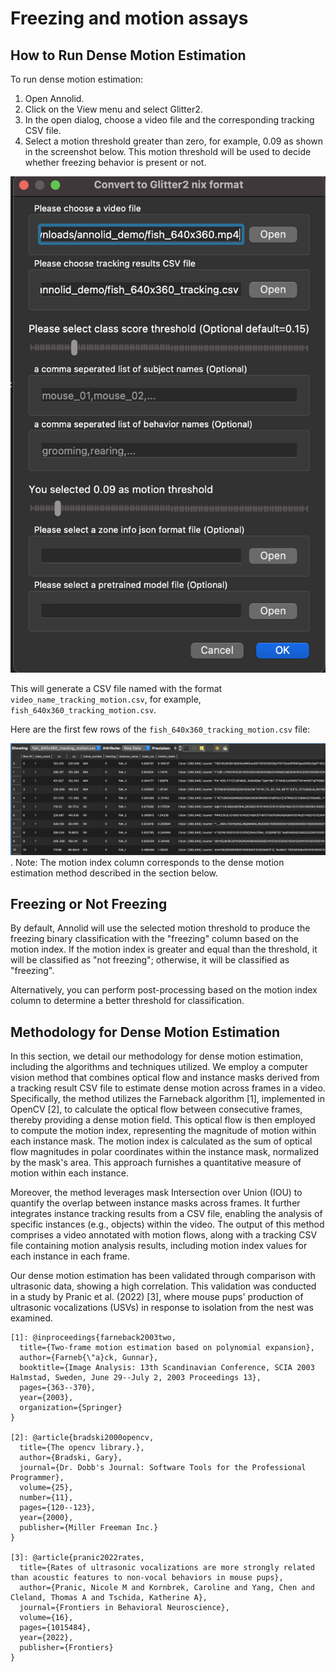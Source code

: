 # Freezing and motion assays

## How to Run Dense Motion Estimation

To run dense motion estimation:

1. Open Annolid.
2. Click on the View menu and select Glitter2.
3. In the open dialog, choose a video file and the corresponding tracking CSV file.
4. Select a motion threshold greater than zero, for example, 0.09 as shown in the screenshot below. This motion threshold will be used to decide whether freezing behavior is present or not.

![Visualizing and Dense Motion Estimation Dialog](../images/fish_motion_estimation.png)

This will generate a CSV file named with the format `video_name_tracking_motion.csv`, for example, `fish_640x360_tracking_motion.csv`. 

Here are the first few rows of the `fish_640x360_tracking_motion.csv` file:

![Motion Estimation Result CSV file](../images/motion_csv.png).
Note: The motion index column corresponds to the dense motion estimation method described in the section below.

## Freezing or Not Freezing

By default, Annolid will use the selected motion threshold to produce the freezing binary classification with the "freezing" column based on the motion index. If the motion index is greater and equal than the threshold, it will be classified as "not freezing"; otherwise, it will be classified as "freezing".

Alternatively, you can perform post-processing based on the motion index column to determine a better threshold for classification.


## Methodology for Dense Motion Estimation

In this section, we detail our methodology for dense motion estimation, including the algorithms and techniques utilized. We employ a computer vision method that combines optical flow and instance masks derived from a tracking result CSV file to estimate dense motion across frames in a video. Specifically, the method utilizes the Farneback algorithm [1], implemented in OpenCV [2], to calculate the optical flow between consecutive frames, thereby providing a dense motion field. This optical flow is then employed to compute the motion index, representing the magnitude of motion within each instance mask. The motion index is calculated as the sum of optical flow magnitudes in polar coordinates within the instance mask, normalized by the mask's area. This approach furnishes a quantitative measure of motion within each instance.

Moreover, the method leverages mask Intersection over Union (IOU) to quantify the overlap between instance masks across frames. It further integrates instance tracking results from a CSV file, enabling the analysis of specific instances (e.g., objects) within the video. The output of this method comprises a video annotated with motion flows, along with a tracking CSV file containing motion analysis results, including motion index values for each instance in each frame.

Our dense motion estimation has been validated through comparison with ultrasonic data, showing a high correlation. This validation was conducted in a study by Pranic et al. (2022) [3], where mouse pups' production of ultrasonic vocalizations (USVs) in response to isolation from the nest was examined.

```
[1]: @inproceedings{farneback2003two,
  title={Two-frame motion estimation based on polynomial expansion},
  author={Farneb{\"a}ck, Gunnar},
  booktitle={Image Analysis: 13th Scandinavian Conference, SCIA 2003 Halmstad, Sweden, June 29--July 2, 2003 Proceedings 13},
  pages={363--370},
  year={2003},
  organization={Springer}
}

[2]: @article{bradski2000opencv,
  title={The opencv library.},
  author={Bradski, Gary},
  journal={Dr. Dobb's Journal: Software Tools for the Professional Programmer},
  volume={25},
  number={11},
  pages={120--123},
  year={2000},
  publisher={Miller Freeman Inc.}
}

[3]: @article{pranic2022rates,
  title={Rates of ultrasonic vocalizations are more strongly related than acoustic features to non-vocal behaviors in mouse pups},
  author={Pranic, Nicole M and Kornbrek, Caroline and Yang, Chen and Cleland, Thomas A and Tschida, Katherine A},
  journal={Frontiers in Behavioral Neuroscience},
  volume={16},
  pages={1015484},
  year={2022},
  publisher={Frontiers}
}
```